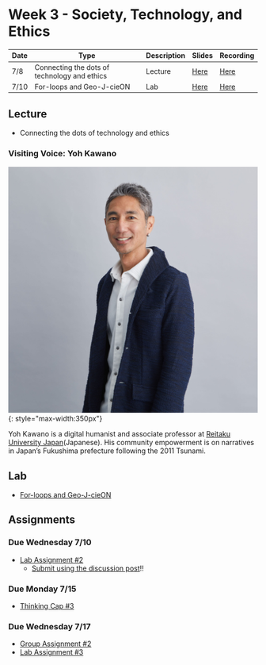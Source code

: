 # Week 3 - Society, Technology, and Ethics

Date|Type|Description|Slides|Recording|
|---|----|-----------|------|---------|
|7/8|Connecting the dots of technology and ethics|Lecture|[Here](../materials/AA191_S_W3_Lecture_3.pdf)|[Here](https://ucla.zoom.us/rec/share/spkrBdRJbvpPsZx3MA9riP_kSEt82ujcT5iH5CopEUvGbKFcvqGsmAsk6xZTvh4m.Ar0NqtkRHuxe1Q3o)|
|7/10|For-loops and Geo-J-cieON|Lab|[Here](../materials/AA191_S_W3_Lab_3.pdf)|[Here](https://ucla.zoom.us/rec/share/BJFW9f5FejtHmfVDjka_hQ5rPPOEqdjgx3xEsY5P2-j6YBUGjrt4wFELoUF2Ud7Z.oF34elNLkQUIfe9I)|

## Lecture

- Connecting the dots of technology and ethics

### Visiting Voice: Yoh Kawano

![../media/yohkawano.jpg](../media/yohkawano.jpg){: style="max-width:350px"}

Yoh Kawano is a digital humanist and associate professor at [Reitaku University Japan](https://www.reitaku-u.ac.jp/about/teachers/1776447/)(Japanese). His community empowerment is on narratives in Japan’s Fukushima prefecture following the 2011 Tsunami.

## Lab

- [For-loops and Geo-J-cieON](../labs/week3/index.md)

## Assignments

### Due Wednesday 7/10

- [Lab Assignment #2](../assignments/week2/lab_assignment.md)
  - [Submit using the discussion post](../help/submit.md)!!

### Due Monday 7/15

- [Thinking Cap #3](../assignments/week3/thinking_cap.md)

### Due Wednesday 7/17

- [Group Assignment #2](../assignments/week2/group_assignment.md)
- [Lab Assignment #3](../assignments/week3/lab_assignment.md)
